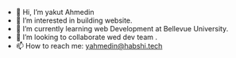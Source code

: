 - 👋 Hi, I’m yakut Ahmedin
- 👀 I’m interested in building website.
- 🌱 I’m currently learning web Development at Bellevue University.
- 💞️ I’m looking to collaborate wed dev team .
- 📫 How to reach me: yahmedin@habshi.tech

<!---
Yakutmuder9/Dashboard-Portfolio-Project is my ✨ special ✨ repository on my GitHub profile.
You can click the Preview link to look every changes.
--->
